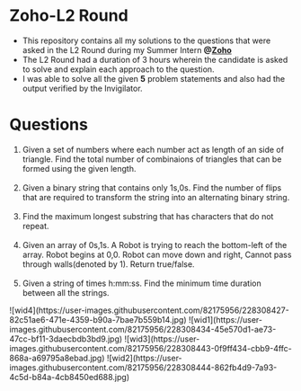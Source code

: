 # Zoho-L2 Round
<ul>
<li>This repository contains all my solutions to the questions that were asked in the L2 Round during my Summer Intern <b>@<a href="www.zoho.com">Zoho</a></b></li>
<li>The L2 Round had a duration of 3 hours wherein the candidate is asked to solve and explain each approach to the question.</li>
<li>I was able to solve all the given <b>5</b> problem statements and also had the output verified by the Invigilator.</li>
</ul>

# Questions
<ol>
<li>Given a set of numbers where each number act as length of an side of triangle. Find the total number of combinaions of triangles that can be formed using the given length.</li><br>
<li>Given a binary string that contains only 1s,0s. Find the number of flips that are required to transform the string into an alternating binary string.</li><br>
<li>Find the maximum longest substring that has characters that do not repeat.</li><br>
<li>Given an array of 0s,1s. A Robot is trying to reach the bottom-left of the array. Robot begins at 0,0. Robot can move down and right, Cannot pass through walls(denoted by 1). Return true/false.</li><br>
<li>Given a string of times h:mm:ss. Find the minimum time duration between all the strings.</li>
</ol>
![wid4](https://user-images.githubusercontent.com/82175956/228308427-82c51ae6-471e-4359-b90a-7bae7b559b14.jpg)
![wid1](https://user-images.githubusercontent.com/82175956/228308434-45e570d1-ae73-47cc-bf11-3daecbdb3bd9.jpg)
![wid3](https://user-images.githubusercontent.com/82175956/228308443-0f9ff434-cbb9-4ffc-868a-a69795a8ebad.jpg)
![wid2](https://user-images.githubusercontent.com/82175956/228308444-862fb4d9-7a93-4c5d-b84a-4cb8450ed688.jpg)
